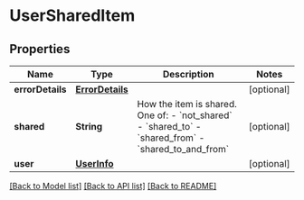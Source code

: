 # UserSharedItem

## Properties
Name | Type | Description | Notes
------------ | ------------- | ------------- | -------------
**errorDetails** | [**ErrorDetails**](ErrorDetails.md) |  | [optional] 
**shared** | **String** | How the item is shared. One of:  - &#x60;not_shared&#x60; - &#x60;shared_to&#x60; - &#x60;shared_from&#x60; - &#x60;shared_to_and_from&#x60;  | [optional] 
**user** | [**UserInfo**](UserInfo.md) |  | [optional] 

[[Back to Model list]](../README.md#documentation-for-models) [[Back to API list]](../README.md#documentation-for-api-endpoints) [[Back to README]](../README.md)



